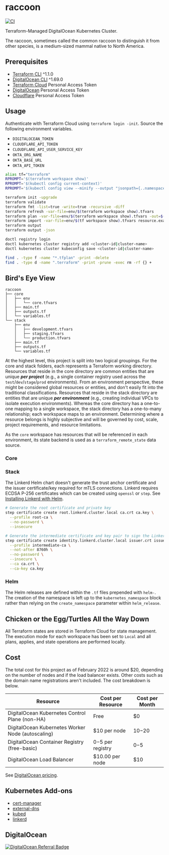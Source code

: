 # raccoon

[![CI](https://github.com/acchiao/raccoon/actions/workflows/ci.yml/badge.svg)](https://github.com/acchiao/raccoon/actions/workflows/ci.yml)

Terraform-Managed DigitalOcean Kubernetes Cluster.

The raccoon, sometimes called the common raccoon to distinguish it from other species, is a medium-sized mammal native to North America.

## Prerequisites

- [Terraform CLI] ^1.1.0
- [DigitalOcean CLI] ^1.69.0
- [Terraform Cloud] Personal Access Token
- [DigitalOcean] Personal Access Token
- [Cloudflare] Personal Access Token

[terraform cli]: https://www.terraform.io/
[digitalocean cli]: https://docs.digitalocean.com/reference/doctl/
[terraform cloud]: https://cloud.hashicorp.com/products/terraform/
[digitalocean]: https://www.digitalocean.com/
[cloudflare]: https://www.cloudflare.com/

## Usage

Authenticate with Terraform Cloud using `terraform login -init`. Source the following environment variables.

- `DIGITALOCEAN_TOKEN`
- `CLOUDFLARE_API_TOKEN`
- `CLOUDFLARE_API_USER_SERVICE_KEY`
- `OKTA_ORG_NAME`
- `OKTA_BASE_URL`
- `OKTA_API_TOKEN`

```sh
alias tf="terraform"
RPROMPT='$(terraform workspace show)'
RPROMPT='$(kubectl config current-context)'
RPROMPT='$(kubectl config view --minify --output "jsonpath={..namespace}")'

terraform init -upgrade
terraform validate
terraform fmt -list=true -write=true -recursive -diff
terraform refresh -var-file=env/$(terraform workspace show).tfvars
terraform plan -var-file=env/$(terraform workspace show).tfvars -out=$(terraform workspace show).tfplan
terraform import -var-file=env/$(tf workspace show).tfvars resource.example resource
terraform output
terraform output -json

doctl registry login
doctl kubernetes cluster registry add <cluster-id|cluster-name>
doctl kubernetes cluster kubeconfig save <cluster-id|cluster-name>

find . -type f -name "*.tfplan" -print -delete
find . -type d -name ".terraform" -print -prune -exec rm -rf {} +
```

## Bird's Eye View

```console
raccoon
├── core
│   ├── env
│   │   └── core.tfvars
│   ├── main.tf
│   ├── outputs.tf
│   └── variables.tf
└── stack
    ├── env
    │   ├── development.tfvars
    │   ├── staging.tfvars
    │   └── production.tfvars
    ├── main.tf
    ├── outputs.tf
    └── variables.tf
```

At the highest level, this project is split into two logical groupings. For the core and stack folders, each represents a Terraform working directory. Resources that reside in the core directory are common entities that are unique **_per project_** (e.g., a single container registry used across the `test`/`dev`/`stage`/`prod` environments). From an environment perspective, these might be considered global resources or entities, and don't easily fit into the traditional classifications. Resources that reside in the stack directory are entities that are unique **_per environment_** (e.g., creating individual VPCs to isolate execution environments). Whereas the core directory has a one-to-one mapping to a single workspace, the stack directory has a one-to-many relationship; each workspace maps to an environment. Determining where a resource belongs is highly subjective and will be governed by cost, scale, project requirements, and resource limitations.

As the `core` workspace has resources that will be referenced in each environment, its state backend is used as a `terraform_remote_state` data source.

[digitalocean dns]: https://docs.digitalocean.com/products/networking/dns/

### Core

### Stack

The Linkerd Helm chart doesn't generate the trust anchor certificate and the issuer certificate/key required for mTLS connections. Linkerd requires ECDSA P-256 certificates which can be created using `openssl` or `step`. See [Installing Linkerd with Helm].

[installing linkerd with helm]: https://linkerd.io/2.11/tasks/generate-certificates/

```sh
# Generate the root certificate and private key
step certificate create root.linkerd.cluster.local ca.crt ca.key \
  --profile root-ca \
  --no-password \
  --insecure

# Generate the intermediate certificate and key pair to sign the Linkerd proxies’ CSR
step certificate create identity.linkerd.cluster.local issuer.crt issuer.key \
  --profile intermediate-ca \
  --not-after 8760h \
  --no-password \
  --insecure \
  --ca ca.crt \
  --ca-key ca.key
```

### Helm

The Helm releases are defined within the `.tf` files prepended with `helm-`. The creation of the namespace is left up to the `kubernetes_namespace` block rather than relying on the `create_namespace` parameter within `helm_release`.

## Chicken or the Egg/Turtles All the Way Down

All Terraform states are stored in Terraform Cloud for state management. The execution mode for each workspace has been set to `Local` and all plans, applies, and state operations are performed locally.

## Cost

The total cost for this project as of February 2022 is around $20, depending on the number of nodes and if the load balancer exists. Other costs such as the domain name registrations aren't included. The cost breakdown is below.

| Resource                                          | Cost per Resource  | Cost per Month |
| ------------------------------------------------- | ------------------ | -------------- |
| DigitalOcean Kubernetes Control Plane (non-HA)    | Free               | $0             |
| DigitalOcean Kubernetes Worker Node (autoscaling) | $10 per node       | $10-$20        |
| DigitalOcean Container Registry (free-basic)      | $0-$5 per registry | $0-$5          |
| DigitalOcean Load Balancer                        | $10.00 per node    | $10            |

See [DigitalOcean pricing].

[digitalocean pricing]: https://www.digitalocean.com/pricing/

## Kubernetes Add-ons

- [cert-manager]
- [external-dns]
- [kubed]
- [linkerd]

[cert-manager]: https://cert-manager.io/
[external-dns]: https://github.com/kubernetes-sigs/external-dns/
[kubed]: https://appscode.com/products/kubed/
[linkerd]: https://linkerd.io/

## DigitalOcean

[![DigitalOcean Referral Badge](https://web-platforms.sfo2.digitaloceanspaces.com/WWW/Badge%203.svg)](https://www.digitalocean.com/?refcode=3d0d2831fcb4&utm_campaign=Referral_Invite&utm_medium=Referral_Program&utm_source=badge)
